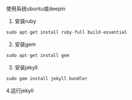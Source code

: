 






使用系统ubuntu或deepin

1. 安装ruby  
```python
sudo apt-get install ruby-full build-essential
```

2. 安装gem  
```python
sudo apt-get install gem
```
        
3. 安装jekyll
```python
sudo gem install jekyll bundler
```

4.运行jekyll
```python

```